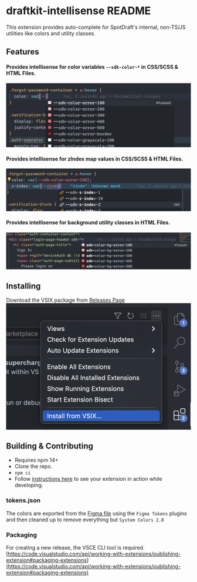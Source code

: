 # draftkit-intellisense README

This extension provides auto-complete for SpotDraft's internal, non-TS/JS utilities like colors and utility classes.

## Features

#### Provides intellisense for color variables `--sdk-color-*` in CSS/SCSS & HTML Files.

![css-colors](docs/color-css.png)

#### Provides intellisense for zIndex map values in CSS/SCSS & HTML Files.

![css-zIndex](docs/zindex-css.png)

#### Provides intellisense for background utility classes in HTML Files.

![html-bg-utils](docs/bg-util-html.png)

## Installing

Download the VSIX package from [Releases Page](https://github.com/SpotDraft/draftkit-intellisense/releases)
![Installation from VSIX](docs/install.png)

## Building & Contributing

- Requires npm 14+
- Clone the repo.
- `npm ci`
- Follow [instructions here](https://code.visualstudio.com/api/get-started/your-first-extension) to see your extension in action while developing.

### tokens.json

The colors are exported from the [Figma file](https://www.figma.com/file/k9q8R0ZFooNZzn1l83qgkt/Universal-Design-System?node-id=174%3A5578) using the `Figma Tokens` plugins and then cleaned up to remove everything but `System Colors 2.0`

### Packaging

For creating a new release, the VSCE CLI tool is required.
[https://code.visualstudio.com/api/working-with-extensions/publishing-extension#packaging-extensions](https://code.visualstudio.com/api/working-with-extensions/publishing-extension#packaging-extensions)
